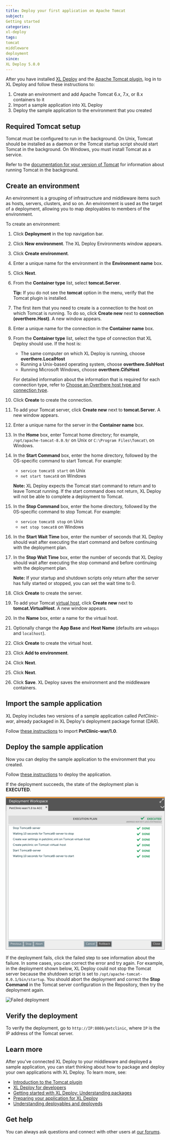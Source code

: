 ```yaml
---
title: Deploy your first application on Apache Tomcat
subject:
Getting started
categories:
xl-deploy
tags:
tomcat
middleware
deployment
since:
XL Deploy 5.0.0
---
```


After you have installed [XL Deploy](http://xebialabs.com/products/xl-deploy) and the [Apache Tomcat plugin](/xl-deploy/latest/tomcatPluginManual.html), log in to XL Deploy and follow these instructions to:

1. Create an environment and add Apache Tomcat 6.x, 7.x, or 8.x containers to it
1. Import a sample application into XL Deploy
1. Deploy the sample application to the environment that you created

## Required Tomcat setup

Tomcat must be configured to run in the background. On Unix, Tomcat should be installed as a daemon or the Tomcat startup script should start Tomcat in the background. On Windows, you must install Tomcat as a service.

Refer to the [documentation for your version of Tomcat](http://tomcat.apache.org/) for information about running Tomcat in the background.

## Create an environment

An environment is a grouping of infrastructure and middleware items such as hosts, servers, clusters, and so on. An environment is used as the target of a deployment, allowing you to map deployables to members of the environment.

To create an environment:

1. Click **Deployment** in the top navigation bar.
2. Click **New environment**. The XL Deploy Environments window appears.
3. Click **Create environment**.
4. Enter a unique name for the environment in the **Environment name** box.
5. Click **Next**.
6. From the **Container type** list, select **tomcat.Server**.

    **Tip:** If you do not see the **tomcat** option in the menu, verify that the Tomcat plugin is installed.

7. The first item that you need to create is a connection to the host on which Tomcat is running. To do so, click **Create new** next to **connection (overthere.Host)**. A new window appears.
8. Enter a unique name for the connection in the **Container name** box.
9. From the **Container type** list, select the type of connection that XL Deploy should use. If the host is:
    * The same computer on which XL Deploy is running, choose **overthere.LocalHost**
    * Running a Unix-based operating system, choose **overthere.SshHost**
    * Running Microsoft Windows, choose **overthere.CifsHost**

    For detailed information about the information that is required for each connection type, refer to [Choose an Overthere host type and connection type](/xl-platform/how-to/choose-a-host-type-and-connection-type.html).

10. Click **Create** to create the connection.
11. To add your Tomcat server, click **Create new** next to **tomcat.Server**. A new window appears.
12. Enter a unique name for the server in the **Container name** box.
13. In the **Home** box, enter Tomcat home directory; for example, `/opt/apache-tomcat-8.0.9/` on Unix or `C:\Program Files\Tomcat\` on Windows.
1. In the **Start Command** box, enter the home directory, followed by the OS-specific command to start Tomcat. For example:
      * `service tomcat8 start` on Unix
      * `net start tomcat8` on Windows

    **Note:** XL Deploy expects the Tomcat start command to return and to leave Tomcat running. If the start command does not return, XL Deploy will not be able to complete a deployment to Tomcat.

1. In the **Stop Command** box, enter the home directory, followed by the 0S-specific command to stop Tomcat. For example:
      * `service tomcat8 stop` on Unix
      * `net stop tomcat8` on Windows
1. In the **Start Wait Time** box, enter the number of seconds that XL Deploy should wait after executing the start command and before continuing with the deployment plan.
1. In the **Stop Wait Time** box, enter the number of seconds that XL Deploy should wait after executing the stop command and before continuing with the deployment plan.

    **Note:** If your startup and shutdown scripts only return after the server has fully started or stopped, you can set the wait time to 0.

1. Click **Create** to create the server.
1. To add your Tomcat [virtual host](http://tomcat.apache.org/tomcat-8.0-doc/virtual-hosting-howto.html), click **Create new** next to **tomcat.VirtualHost**. A new window appears.
1. In the **Name** box, enter a name for the virtual host.
1. Optionally change the **App Base** and **Host Name** (defaults are `webapps` and `localhost`).
1. Click **Create** to create the virtual host.
1. Click **Add to environment**.
1. Click **Next**.
1. Click **Next**.
1. Click **Save**. XL Deploy saves the environment and the middleware containers.

## Import the sample application

XL Deploy includes two versions of a sample application called *PetClinic-war*, already packaged in XL Deploy's deployment package format (DAR).

Follow [these instructions](/xl-deploy/how-to/add-a-package-to-xl-deploy.html#import-a-package) to import **PetClinic-war/1.0**.

## Deploy the sample application

Now you can deploy the sample application to the environment that you created.

Follow [these instructions](/xl-deploy/how-to/deploy-an-application.html) to deploy the application.

If the deployment succeeds, the state of the deployment plan is **EXECUTED**.

![Successful deployment](images/xl-deploy-trial/xl_deploy_trial_tomcat_successful_deployment.png)

If the deployment fails, click the failed step to see information about the failure. In some cases, you can correct the error and try again. For example, in the deployment shown below, XL Deploy could not stop the Tomcat server because the shutdown script is set to `/opt/apache-tomcat-8.0.1/bin/startup`. You should abort the deployment and correct the **Stop Command** in the Tomcat server configuration in the Repository, then try the deployment again.

![Failed deployment](images/xl-deploy-trial/xl_deploy_trial_tomcat_failed_deployment.png)

## Verify the deployment

To verify the deployment, go to `http://IP:8080/petclinic`, where `IP` is the IP address of the Tomcat server.

## Learn more

After you've connected XL Deploy to your middleware and deployed a sample application, you can start thinking about how to package and deploy your own applications with XL Deploy. To learn more, see:

* [Introduction to the Tomcat plugin](/xl-deploy/concept/introduction-to-the-xl-deploy-tomcat-plugin.html)
* [XL Deploy for developers](/xl-deploy/concept/xl-deploy-for-developers.html)
* [Getting started with XL Deploy: Understanding packages](https://www.youtube.com/watch?v=dqeL45WGcKU)
* [Preparing your application for XL Deploy](/xl-deploy/concept/preparing-your-application-for-xl-deploy.html)
* [Understanding deployables and deployeds](/xl-deploy/concept/understanding-deployables-and-deployeds.html)

## Get help

You can always ask questions and connect with other users at [our forums](https://support.xebialabs.com/).
